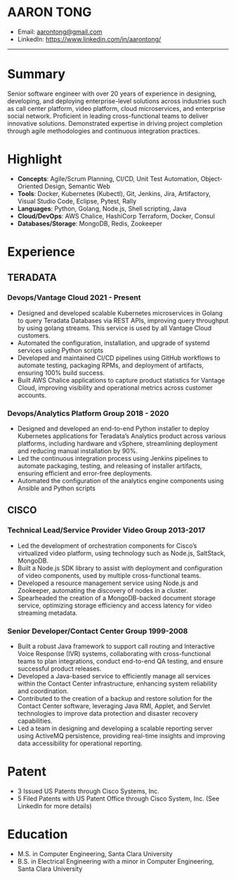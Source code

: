 # AARON TONG 
- Email: aarontong@gmail.com
- LinkedIn: https://www.linkedin.com/in/aarontong/

---

# Summary
Senior software engineer with over 20 years of experience in designing, developing, and deploying enterprise-level solutions across industries such as call center platform, video platform, cloud microservices, and enterprise social network. Proficient in leading cross-functional teams to deliver innovative solutions. Demonstrated expertise in driving project completion through agile methodologies and continuous integration practices.

# Highlight
- **Concepts**​: Agile/Scrum Planning, CI/CD, Unit Test Automation, Object-Oriented Design, Semantic Web
- **Tools**​: Docker, Kubernetes (Kubectl), Git, Jenkins, Jira, Artifactory, Visual Studio Code, Eclipse, Pytest, Rally
- **Languages**​: Python, Golang, Node.js, Shell scripting, Java
- **Cloud/DevOps**: AWS Chalice, HashiCorp Terraform, Docker, Consul
- **Databases/Storage**: MongoDB, Redis, Zookeeper

# Experience
## TERADATA
### Devops/Vantage Cloud 2021 - Present
- Designed and developed scalable Kubernetes microservices in Golang to query Teradata Databases via REST APIs, improving query throughput by using golang streams. This service is used by all Vantage Cloud customers.
- Automated the configuration, installation, and upgrade of systemd services using Python scripts  
- Developed and maintained CI/CD pipelines using GitHub workflows to automate testing, packaging RPMs, and deployment of artifacts, ensuring 100% build success.  
- Built AWS Chalice applications to capture product statistics for Vantage Cloud, improving visibility and operational metrics across customer accounts.

### Devops/Analytics Platform Group 2018 - 2020
- Designed and developed an end-to-end Python installer to deploy Kubernetes applications for Teradata’s Analytics product across various platforms, including hardware and vSphere, streamlining deployment and reducing manual installation by 90%.
- Led the continuous integration process using Jenkins pipelines to automate packaging, testing, and releasing of installer artifacts, ensuring efficient and error-free deployments.
- Automated the configuration of the analytics engine components using Ansible and Python scripts

## CISCO
### Technical Lead/Service Provider Video Group 2013-2017
- Led the development of orchestration components for Cisco’s virtualized video platform, using technology such as Node.js, SaltStack, MongoDB.
- Built a Node.js SDK library to assist with deployment and configuration of video components, used by multiple cross-functional teams.  
- Developed a resource management service using Node.js and Zookeeper, automating the discovery of nodes in a cluster.  
- Spearheaded the creation of a MongoDB-backed document storage service, optimizing storage efficiency and access latency for video streaming metadata.

### Senior Developer/Contact Center Group 1999-2008
- Built a robust Java framework to support call routing and Interactive Voice Response (IVR) systems, collaborating with cross-functional teams to plan integrations, conduct end-to-end QA testing, and ensure successful product releases.
- Developed a Java-based service to efficiently manage all services within the Contact Center infrastructure, enhancing system reliability and coordination.
- Contributed to the creation of a backup and restore solution for the Contact Center software, leveraging Java RMI, Applet, and Servlet technologies to improve data protection and disaster recovery capabilities.
- Led a team in designing and developing a scalable reporting server using ActiveMQ persistence, providing real-time insights and improving data accessibility for operational reporting.

# Patent
- 3 Issued US Patents through Cisco Systems, Inc. 
- 5 Filed Patents with US Patent Office through Cisco System, Inc. (See LinkedIn for more details)

# Education
- M.S. in Computer Engineering, Santa Clara University 
- B.S. in Electrical Engineering with a minor in Computer Engineering, Santa Clara University
